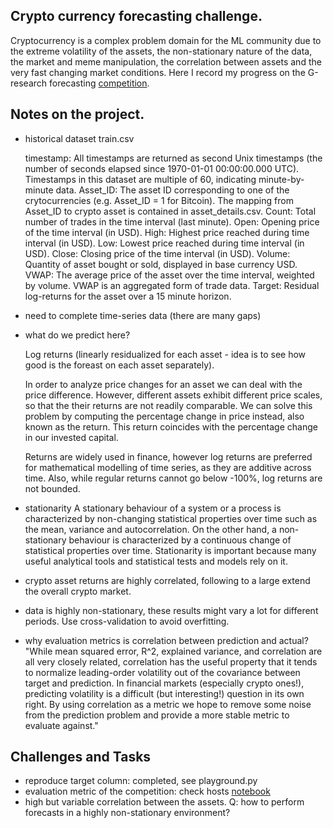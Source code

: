 ## Crypto currency forecasting challenge.

Cryptocurrency is a complex problem domain for the ML community due to the extreme volatility of the assets, the non-stationary nature of the data, the market and meme manipulation, the correlation between assets and the very fast changing market conditions. Here I record my progress on the G-research forecasting [competition](https://www.kaggle.com/c/g-research-crypto-forecasting/overview). 

## Notes on the project.

- historical dataset train.csv

    timestamp: All timestamps are returned as second Unix timestamps (the number of seconds elapsed since 1970-01-01 00:00:00.000 UTC). Timestamps in this dataset are multiple of 60, indicating minute-by-minute data.
    Asset_ID: The asset ID corresponding to one of the crytocurrencies (e.g. Asset_ID = 1 for Bitcoin). The mapping from Asset_ID to crypto asset is contained in asset_details.csv.
    Count: Total number of trades in the time interval (last minute).
    Open: Opening price of the time interval (in USD).
    High: Highest price reached during time interval (in USD).
    Low: Lowest price reached during time interval (in USD).
    Close: Closing price of the time interval (in USD).
    Volume: Quantity of asset bought or sold, displayed in base currency USD.
    VWAP: The average price of the asset over the time interval, weighted by volume. VWAP is an aggregated form of trade data.
    Target: Residual log-returns for the asset over a 15 minute horizon.

- need to complete time-series data (there are many gaps)

- what do we predict here?

    Log returns (linearly residualized for each asset - idea is to see how good is the foreast on each asset separately).

    In order to analyze price changes for an asset we can deal with the price difference. However, different assets exhibit different price scales, so that the their returns are not readily comparable. We can solve this problem by computing the percentage change in price instead, also known as the return. This return coincides with the percentage change in our invested capital.

    Returns are widely used in finance, however log returns are preferred for mathematical modelling of time series, as they are additive across time. Also, while regular returns cannot go below -100%, log returns are not bounded.

- stationarity
A stationary behaviour of a system or a process is characterized by non-changing statistical properties over time such as the mean, variance and autocorrelation. On the other hand, a non-stationary behaviour is characterized by a continuous change of statistical properties over time. Stationarity is important because many useful analytical tools and statistical tests and models rely on it.

- crypto asset returns are highly correlated, following to a large extend the overall crypto market. 

- data is highly non-stationary, these results might vary a lot for different periods. Use cross-validation to avoid overfitting.

- why evaluation metrics is correlation between prediction and actual?
"While mean squared error, R^2, explained variance, and correlation are all very closely related, correlation has the useful property that it tends to normalize leading-order volatility out of the covariance between target and prediction. In financial markets (especially crypto ones!), predicting volatility is a difficult (but interesting!) question in its own right. By using correlation as a metric we hope to remove some noise from the prediction problem and provide a more stable metric to evaluate against."

## Challenges and Tasks
- reproduce target column: completed, see playground.py
- evaluation metric of the competition: check hosts [notebook](https://www.kaggle.com/c/g-research-crypto-forecasting/discussion/291845)
- high but variable correlation between the assets. Q: how to perform forecasts in a highly non-stationary environment?
